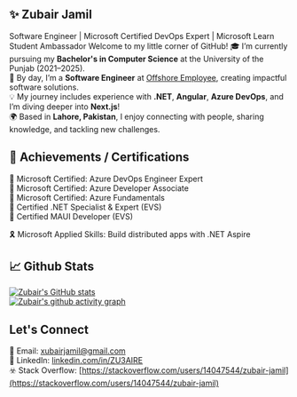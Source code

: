 ## ✨ Zubair Jamil   
Software Engineer | Microsoft Certified DevOps Expert | Microsoft Learn Student Ambassador
Welcome to my little corner of GitHub!
🎓 I’m currently pursuing my **Bachelor's in Computer Science** at the University of the Punjab (2021–2025).  
💼 By day, I’m a **Software Engineer** at [Offshore Employee](https://offshore-employee.com/), creating impactful software solutions.  
💡 My journey includes experience with **.NET**, **Angular**, **Azure DevOps**, and I’m diving deeper into **Next.js**!  
🌍 Based in **Lahore, Pakistan**, I enjoy connecting with people, sharing knowledge, and tackling new challenges.  

## 📜 Achievements / Certifications  

🏅 Microsoft Certified: Azure DevOps Engineer Expert  
🏅 Microsoft Certified: Azure Developer Associate  
🏅 Microsoft Certified: Azure Fundamentals  
🏅 Certified .NET Specialist & Expert (EVS)  
🏅 Certified MAUI Developer (EVS)  

🎗️ Microsoft Applied Skills: Build distributed apps with .NET Aspire  

## 📈 Github Stats
[![Zubair's GitHub stats](https://github-readme-stats.vercel.app/api?username=ZU3AIRE&show_icons=true&title_color=3f99ed&icon_color=3f99ed&hide_border=false&cache_seconds=92)](https://linkedin.com/in/ZU3AIRE)  
[![Zubair's github activity graph](https://github-readme-activity-graph.vercel.app/graph?username=ZU3AIRE&bg_color=d8eafb&area_color=5da9ef&area=true&title_color=0969da&line=0969da&point=0969da&color=0969da&hide_border=false)](https://linkedin.com/in/ZU3AIRE)

## Let's Connect
💌 Email: [xubairjamil@gmail.com](mailto:xubairjamil@gmail.com)  
💼 LinkedIn: [linkedin.com/in/ZU3AIRE](https://www.linkedin.com/in/zu3aire)  
☣️ Stack Overflow: [https://stackoverflow.com/users/14047544/zubair-jamil](https://stackoverflow.com/users/14047544/zubair-jamil)
